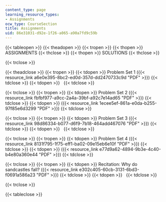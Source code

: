 ```yaml
---
content_type: page
learning_resource_types:
- Assignments
ocw_type: CourseSection
title: Assignments
uid: 86e31031-d92e-1f26-a065-a90a7fd9c59b
---
```


{{< tableopen >}}
{{< theadopen >}}
{{< tropen >}}
{{< thopen >}}
ASSIGNMENTS
{{< thclose >}}
{{< thopen >}}
SOLUTIONS
{{< thclose >}}

{{< trclose >}}

{{< theadclose >}}
{{< tropen >}}
{{< tdopen >}}
Problem Set 1 ({{< resource_link a6e0e395-8bc2-ed0d-357d-dd2470733c9d "PDF" >}})
{{< tdclose >}}
{{< tdopen >}}
 
{{< tdclose >}}

{{< trclose >}}
{{< tropen >}}
{{< tdopen >}}
Problem Set 2 ({{< resource_link fbfbf977-a9cc-2a4a-39bf-a92c7e14ad65 "PDF" >}})
{{< tdclose >}}
{{< tdopen >}}
({{< resource_link 1ecee5ef-861a-e0da-b255-97f85e6d3299 "PDF" >}})
{{< tdclose >}}

{{< trclose >}}
{{< tropen >}}
{{< tdopen >}}
Problem Set 3 ({{< resource_link 98d86334-b077-d6f9-7b18-464add467076 "PDF" >}})
{{< tdclose >}}
{{< tdopen >}}
 
{{< tdclose >}}

{{< trclose >}}
{{< tropen >}}
{{< tdopen >}}
Problem Set 4 ({{< resource_link 8131f795-1f75-eff1-ba02-09e15eb6e10f "PDF" >}})
{{< tdclose >}}
{{< tdopen >}}
({{< resource_link e77d9a62-4894-9b3e-4c40-b4e80a360e44 "PDF" >}})
{{< tdclose >}}

{{< trclose >}}
{{< tropen >}}
{{< tdopen >}}
Recitation: Why do sandcastles fall? ({{< resource_link e302c405-60cb-3131-6bd3-f0691a586a23 "PDF" >}})
{{< tdclose >}}
{{< tdopen >}}
 
{{< tdclose >}}

{{< trclose >}}

{{< tableclose >}}